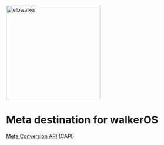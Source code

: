 <p align="left">
  <a href="https://elbwalker.com">
    <img title="elbwalker" src='https://www.elbwalker.com/img/elbwalker_logo.png' width="256px"/>
  </a>
</p>

# Meta destination for walkerOS

[Meta Conversion API](https://developers.facebook.com/docs/marketing-api/conversions-api) (CAPI)
